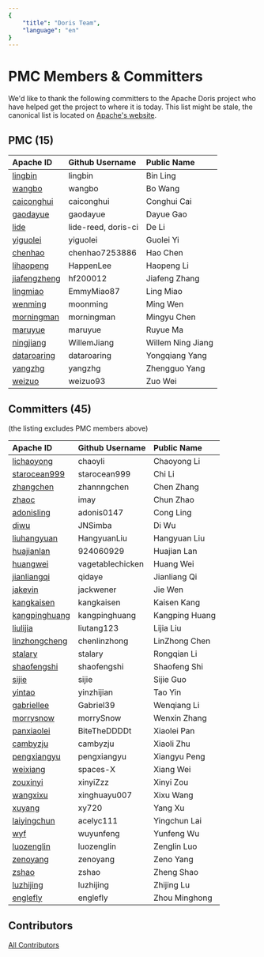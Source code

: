 ```yaml
---
{
    "title": "Doris Team",
    "language": "en"
}
---
```


<!-- 
Licensed to the Apache Software Foundation (ASF) under one
or more contributor license agreements.  See the NOTICE file
distributed with this work for additional information
regarding copyright ownership.  The ASF licenses this file
to you under the Apache License, Version 2.0 (the
"License"); you may not use this file except in compliance
with the License.  You may obtain a copy of the License at

  http://www.apache.org/licenses/LICENSE-2.0

Unless required by applicable law or agreed to in writing,
software distributed under the License is distributed on an
"AS IS" BASIS, WITHOUT WARRANTIES OR CONDITIONS OF ANY
KIND, either express or implied.  See the License for the
specific language governing permissions and limitations
under the License.
-->

# PMC Members & Committers

We'd like to thank the following committers to the Apache Doris project who have helped get the project to where it is today. This list might be stale, the canonical list is located on [Apache's website](https://people.apache.org/committers-by-project.html#doris).

## PMC (15)

| Apache ID                                                    | Github Username       | Public Name        |
| :----------------------------------------------------------- | :------------------ | :------------ |
| [lingbin](https://people.apache.org/committer-index.html#lingbin) | lingbin             | Bin Ling      |
| [wangbo](https://people.apache.org/committer-index.html#wangbo) | wangbo              | Bo Wang       |
| [caiconghui](https://people.apache.org/committer-index.html#caiconghui) | caiconghui          | Conghui Cai   |
| [gaodayue](https://people.apache.org/committer-index.html#gaodayue) | gaodayue            | Dayue Gao     |
| [lide](https://people.apache.org/committer-index.html#lide)  | lide-reed, doris-ci | De Li         |
| [yiguolei](https://people.apache.org/committer-index.html#yiguolei) | yiguolei         | Guolei Yi      |
| [chenhao](https://people.apache.org/committer-index.html#chenhao) | chenhao7253886      | Hao Chen      |
| [lihaopeng](https://people.apache.org/committer-index.html#lihaopeng) | HappenLee           | Haopeng Li    |
| [jiafengzheng](https://people.apache.org/committer-index.html#jiafengzheng) | hf200012            | Jiafeng Zhang |
| [lingmiao](https://people.apache.org/committer-index.html#lingmiao) | EmmyMiao87          | Ling Miao     |
| [wenming](https://people.apache.org/committer-index.html#wenming) | moonming      | Ming Wen          |
| [morningman](https://people.apache.org/committer-index.html#morningman) | morningman          | Mingyu Chen   |
| [maruyue](https://people.apache.org/committer-index.html#maruyue) | maruyue                    | Ruyue Ma      |
| [ningjiang](https://people.apache.org/committer-index.html#ningjiang) | WillemJiang   | Willem Ning Jiang |
| [dataroaring](https://people.apache.org/committer-index.html#dataroaring) | dataroaring | Yongqiang Yang   |
| [yangzhg](https://people.apache.org/committer-index.html#yangzhg) | yangzhg             | Zhengguo Yang |
| [weizuo](https://people.apache.org/committer-index.html#weizuo) | weizuo93            | Zuo Wei       |

## Committers (45)

(the listing excludes PMC members above)

| Apache ID                                                    | Github Username    | Public Name         |
| :----------------------------------------------------------- | :--------------- | :------------- |
| [lichaoyong](https://people.apache.org/committer-index.html#lichaoyong) | chaoyli             | Chaoyong Li   |
| [starocean999](https://people.apache.org/committer-index.html#starocean999)    | starocean999 | Chi Li |
| [zhangchen](https://people.apache.org/committer-index.html#zhangchen) | zhannngchen                | Chen Zhang     |
| [zhaoc](https://people.apache.org/committer-index.html#zhaoc) | imay                | Chun Zhao     |
| [adonisling](https://people.apache.org/committer-index.html#adonisling) | adonis0147             | Cong Ling   |
| [diwu](https://people.apache.org/committer-index.html#diwu)  | JNSimba          | Di Wu          |
| [liuhangyuan](https://people.apache.org/committer-index.html#liuhangyuan) | HangyuanLiu         | Hangyuan Liu  |
| [huajianlan](https://people.apache.org/committer-index.html#huajianlan) | 924060929        | Huajian Lan    |
| [huangwei](https://people.apache.org/committer-index.html#huangwei) | vagetablechicken | Huang Wei      |
| [jianliangqi](https://people.apache.org/committer-index.html#jianliangqi) | qidaye           | Jianliang Qi   |
| [jakevin](https://people.apache.org/committer-index.html#jakevin)    | jackwener | Jie Wen |
| [kangkaisen](https://people.apache.org/committer-index.html#kangkaisen) | kangkaisen          | Kaisen Kang   |
| [kangpinghuang](https://people.apache.org/committer-index.html#kangpinghuang) | kangpinghuang    | Kangping Huang |
| [liulijia](https://people.apache.org/committer-index.html#liulijia) | liutang123       | Lijia Liu      |
| [linzhongcheng](https://people.apache.org/committer-index.html#linzhongcheng) | chenlinzhong       | LinZhong Chen      |
| [stalary](https://people.apache.org/committer-index.html#stalary)    | stalary | Rongqian Li |
| [shaofengshi](https://people.apache.org/committer-index.html#shaofengshi) | shaofengshi     | Shaofeng Shi     |
| [sijie](https://people.apache.org/committer-index.html#sijie) | sijie               | Sijie Guo     |
| [yintao](https://people.apache.org/committer-index.html#yintao) | yinzhijian               | Tao Yin    |
| [gabriellee](https://people.apache.org/committer-index.html#gabriellee)    | Gabriel39 | Wenqiang Li |
| [morrysnow](https://people.apache.org/committer-index.html#morrysnow)    | morrySnow  | Wenxin Zhang |
| [panxiaolei](https://people.apache.org/committer-index.html#panxiaolei) | BiteTheDDDDt       | Xiaolei Pan      |
| [cambyzju](https://people.apache.org/committer-index.html#cambyzju)    | cambyzju | Xiaoli Zhu  |
| [pengxiangyu](https://people.apache.org/committer-index.html#pengxiangyu)    | pengxiangyu | Xiangyu Peng |
| [weixiang](https://people.apache.org/committer-index.html#weixiang) | spaces-X            | Xiang Wei     |
| [zouxinyi](https://people.apache.org/committer-index.html#zouxinyi) | xinyiZzz               | Xinyi Zou     |
| [wangxixu](https://people.apache.org/committer-index.html#wangxixu) | xinghuayu007     | Xixu Wang      |
| [xuyang](https://people.apache.org/committer-index.html#xuyang) | xy720            | Yang Xu        |
| [laiyingchun](https://people.apache.org/committer-index.html#laiyingchun) | acelyc111        | Yingchun Lai   |
| [wyf](https://people.apache.org/committer-index.html#wyf)    | wuyunfeng        | Yunfeng Wu     |
| [luozenglin](https://people.apache.org/committer-index.html#luozenglin)    | luozenglin | Zenglin Luo |
| [zenoyang](https://people.apache.org/committer-index.html#zenoyang)    | zenoyang  | Zeno Yang     |
| [zshao](https://people.apache.org/committer-index.html#zshao)    | zshao | Zheng Shao |
| [luzhijing](https://people.apache.org/committer-index.html#luzhijing)    | luzhijing | Zhijing Lu |
| [englefly](https://people.apache.org/committer-index.html#englefly)    | englefly | Zhou Minghong |

## Contributors

[All Contributors](https://github.com/apache/doris/graphs/contributors)
